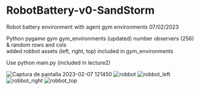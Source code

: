 # RobotBattery-v0-SandStorm
Robot battery environment with agent   gym environments
07/02/2023

Python 
pygame
gym
gym_environments  (updated) number observers (256) & random rows and cols  
added  robbot assets (left, right, top) included in gym_environments

Use python main.py (included in lecture2)

![Captura de pantalla 2023-02-07 121450](https://user-images.githubusercontent.com/24397487/217300705-6b77c6f5-5e34-4706-99cc-be6c1ad59326.png)
![robbot](https://user-images.githubusercontent.com/24397487/217832917-d40996a5-618f-4922-80c7-a78124725691.png)
![robbot_left](https://user-images.githubusercontent.com/24397487/217832927-edb322ad-bfc6-4ede-8a85-e6c877b760de.png)
![robbot_right](https://user-images.githubusercontent.com/24397487/217832933-2b450965-5bf9-4bc4-87ea-27c171e25d0e.png)
![robbot_top](https://user-images.githubusercontent.com/24397487/217832947-a2c3928e-0d85-492e-9b9f-5446dbe141cf.png)
